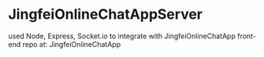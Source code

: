 # JingfeiOnlineChatAppServer
used Node, Express, Socket.io to integrate with JingfeiOnlineChatApp 
front-end repo at: JingfeiOnlineChatApp
